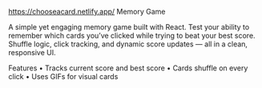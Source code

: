https://chooseacard.netlify.app/
Memory Game

A simple yet engaging memory game built with React. Test your ability to remember which cards you’ve clicked while trying to beat your best score. Shuffle logic, click tracking, and dynamic score updates — all in a clean, responsive UI.

Features
	•	Tracks current score and best score
	•	Cards shuffle on every click
	•	Uses GIFs for visual cards 
